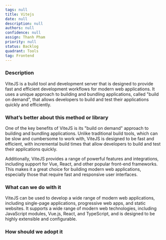 ```yaml
---
tags: null
title: Vitejs
date: null
description: null
authors: null
confidence: null
assign: Thanh Pham
priority: null
status: Backlog
quadrant: Tools
tag: Frontend
---
```


<!-- table_of_contents 5df89459-f078-4396-857b-8b01aba6afd5 -->

### Description

ViteJS is a build tool and development server that is designed to provide fast and efficient development workflows for modern web applications. It uses a unique approach to building and bundling applications, called "build on demand", that allows developers to build and test their applications quickly and efficiently.

### What’s better about this method or library

One of the key benefits of ViteJS is its "build on demand" approach to building and bundling applications. Unlike traditional build tools, which can be slow and cumbersome to work with, ViteJS is designed to be fast and efficient, with incremental build times that allow developers to build and test their applications quickly.

Additionally, ViteJS provides a range of powerful features and integrations, including support for Vue, React, and other popular front-end frameworks. This makes it a great choice for building modern web applications, especially those that require fast and responsive user interfaces.

### What can we do with it

ViteJS can be used to develop a wide range of modern web applications, including single-page applications, progressive web apps, and static websites. It supports a wide range of modern web technologies, including JavaScript modules, Vue.js, React, and TypeScript, and is designed to be highly extensible and configurable.

### How should we adopt it
<!-- child_database 91331927-80eb-4985-81f7-a7a77b2791de -->
